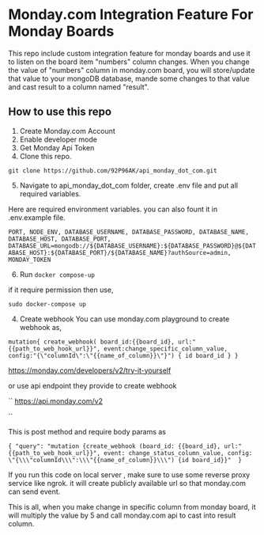 
# Monday.com Integration Feature For Monday Boards
This repo include custom  integration feature for monday boards and use it to listen on the board item "numbers" column changes. When you change the value of "numbers" column in monday.com board, you will store/update that value to your mongoDB database, mande some changes to that value and cast result to a column named "result".

## How to use this repo 

1. Create Monday.com Account
2. Enable developer mode
3. Get Monday Api Token
4. Clone this repo.

 ``
 git clone https://github.com/92P96AK/api_monday_dot_com.git
 ``

5. Navigate to api_monday_dot_com folder, create .env file and put all required variables.

Here are required environment variables. you can also fount it in .env.example file.

``
PORT, NODE_ENV, DATABASE_USERNAME, DATABASE_PASSWORD, DATABASE_NAME, DATABASE_HOST, DATABASE_PORT, DATABASE_URL=mongodb://${DATABASE_USERNAME}:${DATABASE_PASSWORD}@${DATABASE_HOST}:${DATABASE_PORT}/${DATABASE_NAME}?authSource=admin, 
MONDAY_TOKEN
``

6. Run 
`` docker compose-up ``

if it require permission then use,

``sudo docker-compose up``

4. Create webhook 
  You can use monday.com playground to create webhook as,

  ``
  mutation{
  create_webhook(
    board_id:{{board_id},
   url:"{{path_to_web_hook_url}}",
   event:change_specific_column_value,
   config:"{\"columnId\":\"{{name_of_column}}\"}")
  {
    id
    board_id
}
}
  ``

  https://monday.com/developers/v2/try-it-yourself

  or use api endpoint they provide to create webhook

  ``
  https://api.monday.com/v2

  ``

This is post method and require body params as 

``
{
    "query": "mutation {create_webhook (board_id: {{board_id}, url:"{{path_to_web_hook_url}}", event: change_status_column_value, config: \"{\\\"columnId\\\":\\\"{{name_of_column}}\\\") {id board_id}}" 
}
``

If you run this code on local server , make sure to use some reverse proxy service like ngrok. it will create publicly available url so that monday.com can send event. 

This is all, when you make change in specific column from monday board, it will multiply the value by 5 and call monday.com api to cast into result column.

